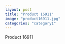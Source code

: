 ```yaml
---
layout: post
title: "Product 16911"
image: "product16911.jpg"
categories: "category1"
---
```

Product 16911
